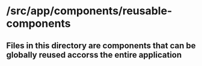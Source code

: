 # /src/app/components/reusable-components

## Files in this directory are components that can be globally reused accorss the entire application